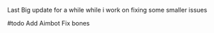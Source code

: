 

Last Big update for a while  while i work on fixing some smaller issues 

#todo
Add Aimbot
Fix bones

